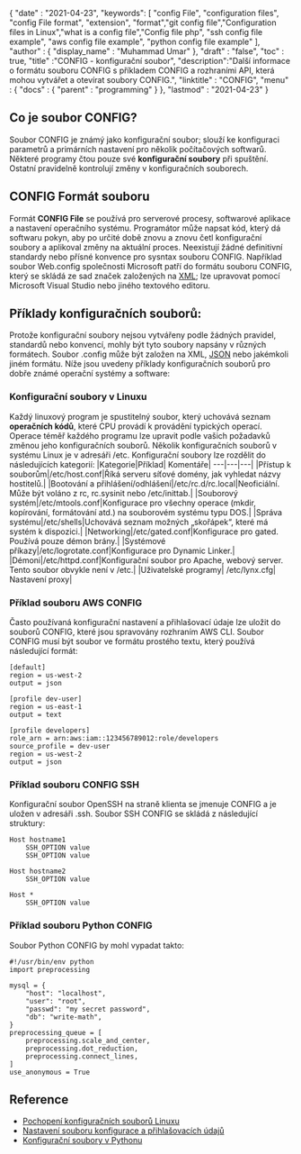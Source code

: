 {
  "date" : "2021-04-23",
  "keywords": [ "config File", "configuration files", "config File format", "extension", "format","git config file","Configuration files in Linux","what is a config file","Config file php", "ssh config file example", "aws config file example", "python config file example" ],
  "author" : {
    "display_name" : "Muhammad Umar"
},
  "draft" : "false",
  "toc" : true,
  "title" :"CONFIG - konfigurační soubor",
  "description":"Další informace o formátu souboru CONFIG s příkladem CONFIG a rozhraními API, která mohou vytvářet a otevírat soubory CONFIG.",
  "linktitle" : "CONFIG",
  "menu" : {
    "docs" : {
      "parent" : "programming"
}
},
  "lastmod" : "2021-04-23"
}

## Co je soubor CONFIG?
Soubor CONFIG je známý jako konfigurační soubor; slouží ke konfiguraci parametrů a primárních nastavení pro několik počítačových softwarů. Některé programy čtou pouze své **konfigurační soubory** při spuštění. Ostatní pravidelně kontrolují změny v konfiguračních souborech.

## CONFIG Formát souboru
Formát **CONFIG File** se používá pro serverové procesy, softwarové aplikace a nastavení operačního systému. Programátor může napsat kód, který dá softwaru pokyn, aby po určité době znovu a znovu četl konfigurační soubory a aplikoval změny na aktuální proces. Neexistují žádné definitivní standardy nebo přísné konvence pro sysntax souboru CONFIG. Například soubor Web.config společnosti Microsoft patří do formátu souboru CONFIG, který se skládá ze sad značek založených na [XML](/web/xml/); lze upravovat pomocí Microsoft Visual Studio nebo jiného textového editoru.

## Příklady konfiguračních souborů:
Protože konfigurační soubory nejsou vytvářeny podle žádných pravidel, standardů nebo konvencí, mohly být tyto soubory napsány v různých formátech. Soubor .config může být založen na XML, [JSON](/web/json/) nebo jakémkoli jiném formátu. Níže jsou uvedeny příklady konfiguračních souborů pro dobře známé operační systémy a software:

### Konfigurační soubory v Linuxu
Každý linuxový program je spustitelný soubor, který uchovává seznam **operačních kódů**, které CPU provádí k provádění typických operací. Operace téměř každého programu lze upravit podle vašich požadavků změnou jeho konfiguračních souborů. Několik konfiguračních souborů v systému Linux je v adresáři /etc. Konfigurační soubory lze rozdělit do následujících kategorií:
|Kategorie|Příklad| Komentáře|
---|---|---|
|Přístup k souborům|/etc/host.conf|Říká serveru síťové domény, jak vyhledat názvy hostitelů.|
|Bootování a přihlášení/odhlášení|/etc/rc.d/rc.local|Neoficiální. Může být voláno z rc, rc.sysinit nebo /etc/inittab.|
|Souborový systém|/etc/mtools.conf|Konfigurace pro všechny operace (mkdir, kopírování, formátování atd.) na souborovém systému typu DOS.|
|Správa systému|/etc/shells|Uchovává seznam možných „skořápek“, které má systém k dispozici.|
|Networking|/etc/gated.conf|Konfigurace pro gated. Používá pouze démon brány.|
|Systémové příkazy|/etc/logrotate.conf|Konfigurace pro Dynamic Linker.|
|Démoni|/etc/httpd.conf|Konfigurační soubor pro Apache, webový server. Tento soubor obvykle není v /etc.|
|Uživatelské programy| /etc/lynx.cfg| Nastavení proxy|
### Příklad souboru AWS CONFIG
Často používaná konfigurační nastavení a přihlašovací údaje lze uložit do souborů CONFIG, které jsou spravovány rozhraním AWS CLI. Soubor CONFIG musí být soubor ve formátu prostého textu, který používá následující formát:
```
[default]
region = us-west-2
output = json

[profile dev-user]
region = us-east-1
output = text

[profile developers]
role_arn = arn:aws:iam::123456789012:role/developers
source_profile = dev-user
region = us-west-2
output = json
```
### Příklad souboru CONFIG SSH
Konfigurační soubor OpenSSH na straně klienta se jmenuje CONFIG a je uložen v adresáři .ssh. Soubor SSH CONFIG se skládá z následující struktury:
```
Host hostname1
    SSH_OPTION value
    SSH_OPTION value

Host hostname2
    SSH_OPTION value

Host *
    SSH_OPTION value
```
### Příklad souboru Python CONFIG
Soubor Python CONFIG by mohl vypadat takto:

```
#!/usr/bin/env python
import preprocessing

mysql = {
    "host": "localhost",
    "user": "root",
    "passwd": "my secret password",
    "db": "write-math",
}
preprocessing_queue = [
    preprocessing.scale_and_center,
    preprocessing.dot_reduction,
    preprocessing.connect_lines,
]
use_anonymous = True
```



## Reference

* [Pochopení konfiguračních souborů Linuxu](https://developer.ibm.com/technologies/linux/articles/l-config/)
* [Nastavení souboru konfigurace a přihlašovacích údajů](https://docs.aws.amazon.com/cli/latest/userguide/cli-configure-files.html)
* [Konfigurační soubory v Pythonu](https://martin-thoma.com/configuration-files-in-python/)

